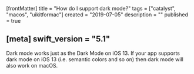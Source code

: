 [frontMatter]
title = "How do I support dark mode?"
tags = ["catalyst", "macos", "uikitformac"]
created = "2019-07-05"
description = ""
published = true

[meta]
swift_version = "5.1"
---



Dark mode works just as the Dark Mode on iOS 13. If your app supports dark mode on iOS 13 (i.e. semantic colors and so on) then dark mode will also work on macOS.
